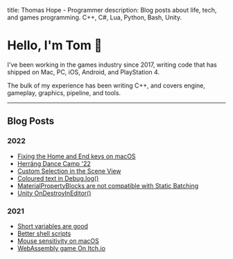 title: Thomas Hope - Programmer
description: Blog posts about life, tech, and games programming. C++, C#, Lua, Python, Bash, Unity.

# Hello, I'm Tom 👋

I've been working in the games industry since 2017, writing code that has shipped on Mac, PC, iOS, Android, and PlayStation 4.

The bulk of my experience has been writing C++, and covers engine, gameplay, graphics, pipeline, and tools.

---

## Blog Posts

### 2022
<!-- * [Better text navigation keys on macOS](2022/text-navigation.html) -->
<!-- * [Writing documentation comments for Xcode and Visual Studio](2022/doc-comments) -->
* [Fixing the Home and End keys on macOS](2022/home-end)
* [Herräng Dance Camp '22](2022/herrang)
* [Custom Selection in the Scene View](2022/scene-view-double-click.html)
* [Coloured text in Debug.log()](2022/unity-debug-log.html)
* [MaterialPropertyBlocks are not compatible with Static Batching](2022/mpb-not-working.html)
* [Unity OnDestroyInEditor()](2022/on-destroy-in-editor.html)

### 2021

* [Short variables are good](2021/short-variables.html)
* [Better shell scripts](2021/better-shell-scripts.html)
* [Mouse sensitivity on macOS](2021/mac-cursor-speed.html)
* [WebAssembly game On Itch.io](2021/itch-io-wasm.html)